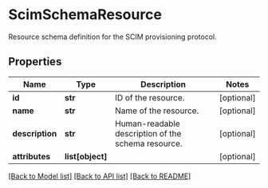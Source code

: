 # ScimSchemaResource

Resource schema definition for the SCIM provisioning protocol.
## Properties
Name | Type | Description | Notes
------------ | ------------- | ------------- | -------------
**id** | **str** | ID of the resource. | [optional] 
**name** | **str** | Name of the resource. | [optional] 
**description** | **str** | Human-readable description of the schema resource. | [optional] 
**attributes** | **list[object]** |  | [optional] 

[[Back to Model list]](../README.md#documentation-for-models) [[Back to API list]](../README.md#documentation-for-api-endpoints) [[Back to README]](../README.md)


